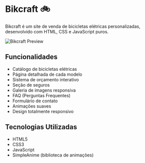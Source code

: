 # Bikcraft 🚲

Bikcraft é um site de venda de bicicletas elétricas personalizadas, desenvolvido com HTML, CSS e JavaScript puros.

![Bikcraft Preview](./img/bikcraft-preview.jpg)

## Funcionalidades

- Catálogo de bicicletas elétricas
- Página detalhada de cada modelo
- Sistema de orçamento interativo
- Seção de seguros
- Galeria de imagens responsiva
- FAQ (Perguntas Frequentes)
- Formulário de contato
- Animações suaves
- Design totalmente responsivo

## Tecnologias Utilizadas

- HTML5
- CSS3
- JavaScript
- SimpleAnime (biblioteca de animações)